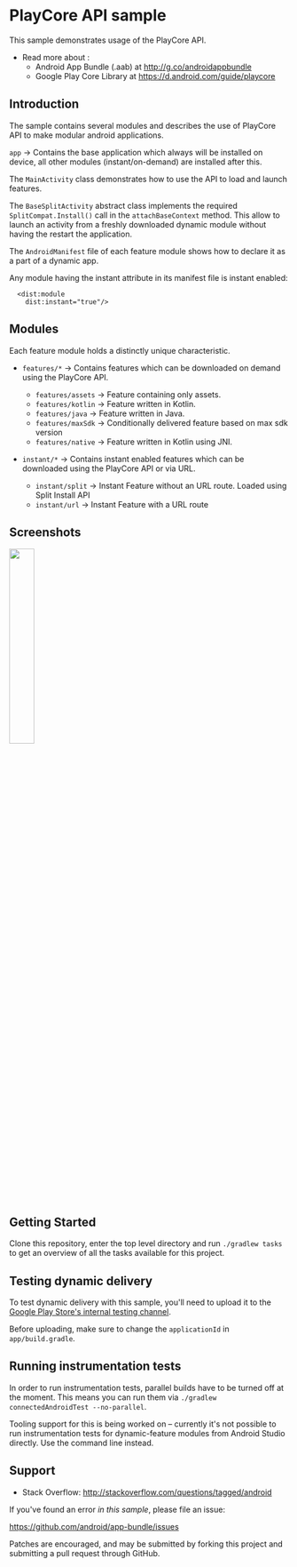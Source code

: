 # PlayCore API sample

This sample demonstrates usage of the PlayCore API.

* Read more about :
  - Android App Bundle (.aab) at http://g.co/androidappbundle
  - Google Play Core Library at https://d.android.com/guide/playcore
 
 ## Introduction

The sample contains several modules and describes the use of 
PlayCore API to make modular android applications.

`app` -> Contains the base application which always will be installed on device,
all other modules (instant/on-demand) are installed after this.

The `MainActivity` class demonstrates how to use the API to load and launch features.

The `BaseSplitActivity` abstract class implements the required `SplitCompat.Install()` call
in the `attachBaseContext` method. This allow to launch an activity from a freshly downloaded
dynamic module without having the restart the application.

The `AndroidManifest` file of each feature module shows how to declare it as a part of a dynamic app.

Any module having the instant attribute in its manifest file is instant enabled:
```
  <dist:module
    dist:instant="true"/>
```

## Modules

Each feature module holds a distinctly unique characteristic.

* `features/*` → Contains features which can be downloaded on demand using the PlayCore API.
    - `features/assets` → Feature containing only assets.
    - `features/kotlin` → Feature written in Kotlin.
    - `features/java` → Feature written in Java.
    - `features/maxSdk` → Conditionally delivered feature based on max sdk version
    - `features/native` → Feature written in Kotlin using JNI.
    
* `instant/*` → Contains instant enabled features which can be downloaded using the PlayCore API or via URL.
    - `instant/split` → Instant Feature without an URL route. Loaded using Split Install API
    - `instant/url` → Instant Feature with a URL route

## Screenshots

<img src="screenshots/main.png" width="30%" />

## Getting Started

Clone this repository, enter the top level directory and run <code>./gradlew tasks</code>
to get an overview of all the tasks available for this project.

## Testing dynamic delivery

To test dynamic delivery with this sample, you'll need to upload it to the [Google Play Store's
internal testing channel](https://support.google.com/googleplay/android-developer/answer/3131213).

Before uploading, make sure to change the `applicationId` in `app/build.gradle`.

## Running instrumentation tests

In order to run instrumentation tests, parallel builds have to be turned off at the moment.
This means you can run them via `./gradlew connectedAndroidTest --no-parallel`.

Tooling support for this is being worked on – currently it's not possible to run
instrumentation tests for dynamic-feature modules from Android Studio directly.
Use the command line instead.

## Support

- Stack Overflow: http://stackoverflow.com/questions/tagged/android

If you've found an error *in this sample*, please file an issue:

https://github.com/android/app-bundle/issues

Patches are encouraged, and may be submitted by forking this project and
submitting a pull request through GitHub.

